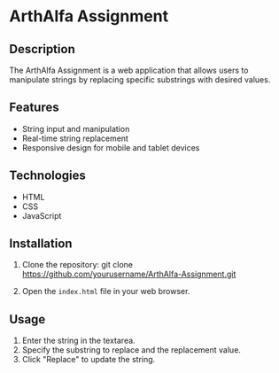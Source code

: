 # ArthAlfa Assignment

## Description

The ArthAlfa Assignment is a web application that allows users to manipulate strings by replacing specific substrings with desired values.

## Features

- String input and manipulation
- Real-time string replacement
- Responsive design for mobile and tablet devices

## Technologies

- HTML
- CSS
- JavaScript

## Installation

1. Clone the repository: git clone https://github.com/yourusername/ArthAlfa-Assignment.git

2. Open the `index.html` file in your web browser.

## Usage

1. Enter the string in the textarea.
2. Specify the substring to replace and the replacement value.
3. Click "Replace" to update the string.

